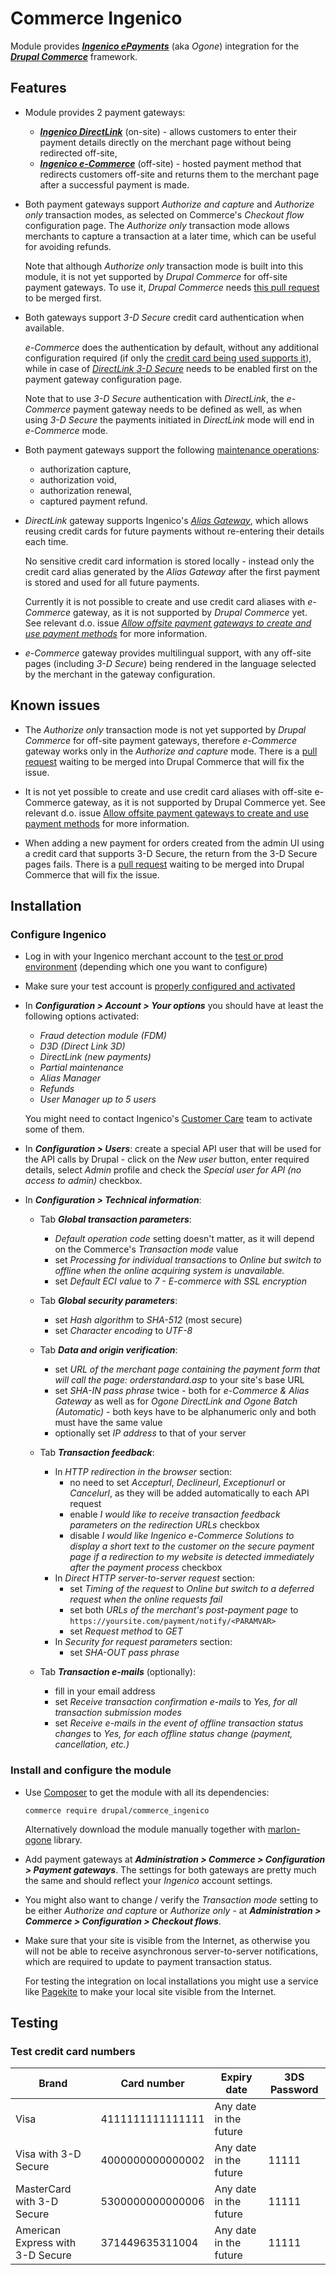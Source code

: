 # Commerce Ingenico

Module provides _**[Ingenico ePayments](http://payment-services.ingenico.com/)**_ (aka _Ogone_) integration for the _**[Drupal Commerce](https://www.drupal.org/project/commerce)**_ framework.

## Features

 - Module provides 2 payment gateways:
   - _**[Ingenico DirectLink](https://payment-services.ingenico.com/int/en/ogone/support/guides/integration%20guides/directlink)**_ (on-site) - allows customers to enter their payment details directly on the merchant page without being redirected off-site,
   - _**[Ingenico e-Commerce](https://payment-services.ingenico.com/int/en/ogone/support/guides/integration%20guides/e-commerce)**_ (off-site) - hosted payment method that redirects customers off-site and returns them to the merchant page after a successful payment is made.

 - Both payment gateways support _Authorize and capture_ and _Authorize only_ transaction modes, as selected on Commerce's _Checkout flow_ configuration page. The _Authorize only_ transaction mode allows merchants to capture a transaction at a later time, which can be useful for avoiding refunds.

   Note that although _Authorize only_ transaction mode is built into this module, it is not yet supported by _Drupal Commerce_ for off-site payment gateways. To use it, _Drupal Commerce_ needs [this pull request](https://github.com/drupalcommerce/commerce/pull/595) to be merged first.

 - Both gateways support _3-D Secure_ credit card authentication when available.

   _e-Commerce_ does the authentication by default, without any additional configuration required (if only the [credit card being used supports it](https://payment-services.ingenico.com/int/en/ogone/support/guides/integration%20guides/directlink-3-d/3-d-transaction-flow-via-directlink#comments)), while in case of [_DirectLink_ _3-D Secure_](https://payment-services.ingenico.com/int/en/ogone/support/guides/integration%20guides/directlink-3-d) needs to be enabled first on the payment gateway configuration page.

   Note that to use _3-D Secure_ authentication with _DirectLink_, the _e-Commerce_ payment gateway needs to be defined as well, as when using _3-D Secure_ the payments initiated in _DirectLink_ mode will end in _e-Commerce_ mode.

 - Both payment gateways support the following [maintenance operations](https://payment-services.ingenico.com/int/en/ogone/support/guides/integration%20guides/directlink/maintenance):
   - authorization capture,
   - authorization void,
   - authorization renewal,
   - captured payment refund.

 - _DirectLink_ gateway supports Ingenico's _[Alias Gateway](https://payment-services.ingenico.com/int/en/ogone/support/guides/integration%20guides/alias-gateway)_, which allows reusing credit cards for future payments without re-entering their details each time.

   No sensitive credit card information is stored locally - instead only the credit card alias generated by the _Alias Gateway_ after the first payment is stored and used for all future payments.

   Currently it is not possible to create and use credit card aliases with _e-Commerce_ gateway, as it is not supported by _Drupal Commerce_ yet. See relevant d.o. issue _[Allow offsite payment gateways to create and use payment methods](https://www.drupal.org/node/2838380)_ for more information.

 - _e-Commerce_ gateway provides multilingual support, with any off-site pages (including _3-D Secure_) being rendered in the language selected by the merchant in the gateway configuration.

## Known issues

 - The _Authorize only_ transaction mode is not yet supported by _Drupal Commerce_ for off-site payment gateways, therefore _e-Commerce_ gateway works only in the _Authorize and capture_ mode. There is a [pull request](https://github.com/drupalcommerce/commerce/pull/595) waiting to be merged into Drupal Commerce that will fix the issue.

 - It is not yet possible to create and use credit card aliases with off-site e-Commerce gateway, as it is not supported by Drupal Commerce yet. See relevant d.o. issue [Allow offsite payment gateways to create and use payment methods](https://www.drupal.org/node/2838380) for more information.

 - When adding a new payment for orders created from the admin UI using a credit card that supports 3-D Secure, the return from the 3-D Secure pages fails. There is a [pull request](https://github.com/drupalcommerce/commerce/pull/601) waiting to be merged into Drupal Commerce that will fix the issue.

## Installation

### Configure Ingenico

 - Log in with your Ingenico merchant account to the [test or prod environment](https://payment-services.ingenico.com/int/en/login) (depending which one you want to configure)

 - Make sure your test account is [properly configured and activated](https://payment-services.ingenico.com/int/en/ogone/support/guides/user%20guides/test-account-creation/configure-account)

 - In _**Configuration > Account > Your options**_ you should have at least the following options activated:

   - _Fraud detection module (FDM)_
   - _D3D (Direct Link 3D)_
   - _DirectLink (new payments)_
   - _Partial maintenance_
   - _Alias Manager_
   - _Refunds_
   - _User Manager up to 5 users_

   You might need to contact Ingenico's <a href="mailto:support@ogone.com">Customer Care</a> team to activate some of them.

 - In _**Configuration > Users**_: create a special API user that will be used for the  API calls by Drupal - click on the _New user_ button, enter required details, select _Admin_ profile and check the _Special user for API (no access to admin)_ checkbox.

 - In _**Configuration > Technical information**_:

   - Tab _**Global transaction parameters**_:
     - _Default operation code_ setting doesn't matter, as it will depend on the Commerce's _Transaction mode_ value
     - set _Processing for individual transactions_ to _Online but switch to offline when the online acquiring system is unavailable._
     - set _Default ECI value_ to _7 - E-commerce with SSL encryption_

   - Tab _**Global security parameters**_:
     - set _Hash algorithm_ to _SHA-512_ (most secure)
     - set _Character encoding_ to _UTF-8_

   - Tab _**Data and origin verification**_:
     - set _URL of the merchant page containing the payment form that will call the page: orderstandard.asp_ to your site's base URL
     - set _SHA-IN pass phrase_ twice - both for _e-Commerce & Alias Gateway_ as well as for _Ogone DirectLink and Ogone Batch (Automatic)_ - both keys have to be alphanumeric only and both must have the same value
     - optionally set _IP address_ to that of your server
     
   - Tab _**Transaction feedback**_:
     - In _HTTP redirection in the browser_ section:
       - no need to set _Accepturl_, _Declineurl_, _Exceptionurl_ or _Cancelurl_, as they will be added automatically to each API request
       - enable _I would like to receive transaction feedback parameters on the redirection URLs_ checkbox
       - disable _I would like Ingenico e-Commerce Solutions to display a short text to the customer on the secure payment page if a redirection to my website is detected immediately after the payment process_ checkbox
     - In _Direct HTTP server-to-server request_ section:
       - set _Timing of the request_ to _Online but switch to a deferred request when the online requests fail_
       - set both _URLs of the merchant's post-payment page_ to `https://yoursite.com/payment/notify/<PARAMVAR>`
       - set _Request method_ to _GET_
     - In _Security for request parameters_ section:
       - set _SHA-OUT pass phrase_

   - Tab _**Transaction e-mails**_ (optionally):
     - fill in your email address
     - set _Receive transaction confirmation e-mails_ to _Yes, for all transaction submission modes_
     - set _Receive e-mails in the event of offline transaction status changes_ to _Yes, for each offline status change (payment, cancellation, etc.)_

### Install and configure the module

 - Use [Composer](https://getcomposer.org/) to get the module with all its dependencies:

   ```
   commerce require drupal/commerce_ingenico
   ```

   Alternatively download the module manually together with [marlon-ogone](https://github.com/marlon-be/marlon-ogone) library.

 - Add payment gateways at _**Administration > Commerce > Configuration > Payment gateways**_. The settings for both gateways are pretty much the same and should reflect your _Ingenico_ account settings.

 - You might also want to change / verify the _Transaction mode_ setting to be either _Authorize and capture_ or _Authorize only_ - at _**Administration > Commerce > Configuration > Checkout flows**_.

 - Make sure that your site is visible from the Internet, as otherwise you will not be able to receive asynchronous server-to-server notifications, which are required to update to payment transaction status.

   For testing the integration on local installations you might use a service like [Pagekite](https://pagekite.net/) to make your local site visible from the Internet.

## Testing

### Test credit card numbers

 Brand                             |   Card number    |      Expiry date       | 3DS Password
-----------------------------------|------------------|------------------------|--------------
 Visa                              | 4111111111111111 | Any date in the future |
 Visa with 3-D Secure              | 4000000000000002 | Any date in the future |    11111
 MasterCard with 3-D Secure        | 5300000000000006 | Any date in the future |    11111
 American Express with 3-D Secure  | 371449635311004  | Any date in the future |    11111
